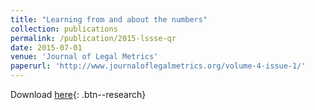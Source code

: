 ```yaml
---
title: "Learning from and about the numbers"
collection: publications
permalink: /publication/2015-lssse-qr
date: 2015-07-01
venue: 'Journal of Legal Metrics'
paperurl: 'http://www.journaloflegalmetrics.org/volume-4-issue-1/'
---
```

Download [here]('https://papers.ssrn.com/sol3/papers.cfm?abstract_id=2670183'){: .btn--research}
